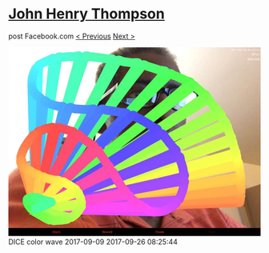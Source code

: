 # [John Henry Thompson](../README.md)
post Facebook.com
[< Previous](2017-09-26-3.md) [Next >](2017-09-26-5.md)

[![](../media/2017-09-26/Timeline-Photos-DICE-color-wave-2017-09-09.jpg)](../README.md)
DICE color wave 2017-09-09
2017-09-26 08:25:44
